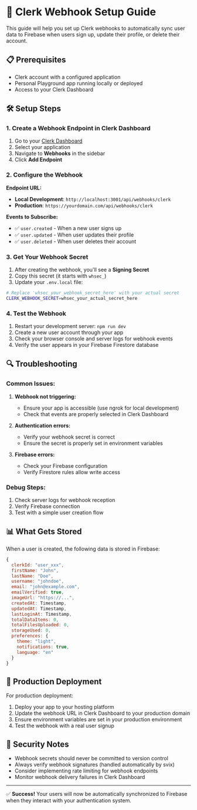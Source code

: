 # 🔗 Clerk Webhook Setup Guide

This guide will help you set up Clerk webhooks to automatically sync user data to Firebase when users sign up, update their profile, or delete their account.

## 📋 Prerequisites

- Clerk account with a configured application
- Personal Playground app running locally or deployed
- Access to your Clerk Dashboard

## 🛠️ Setup Steps

### 1. Create a Webhook Endpoint in Clerk Dashboard

1. Go to your [Clerk Dashboard](https://dashboard.clerk.com/)
2. Select your application
3. Navigate to **Webhooks** in the sidebar
4. Click **Add Endpoint**

### 2. Configure the Webhook

**Endpoint URL:**
- **Local Development**: `http://localhost:3001/api/webhooks/clerk`
- **Production**: `https://yourdomain.com/api/webhooks/clerk`

**Events to Subscribe:**
- ✅ `user.created` - When a new user signs up
- ✅ `user.updated` - When user updates their profile
- ✅ `user.deleted` - When user deletes their account

### 3. Get Your Webhook Secret

1. After creating the webhook, you'll see a **Signing Secret**
2. Copy this secret (it starts with `whsec_`)
3. Update your `.env.local` file:

```bash
# Replace 'whsec_your_webhook_secret_here' with your actual secret
CLERK_WEBHOOK_SECRET=whsec_your_actual_secret_here
```

### 4. Test the Webhook

1. Restart your development server: `npm run dev`
2. Create a new user account through your app
3. Check your browser console and server logs for webhook events
4. Verify the user appears in your Firebase Firestore database

## 🔍 Troubleshooting

### Common Issues:

1. **Webhook not triggering:**
   - Ensure your app is accessible (use ngrok for local development)
   - Check that events are properly selected in Clerk Dashboard

2. **Authentication errors:**
   - Verify your webhook secret is correct
   - Ensure the secret is properly set in environment variables

3. **Firebase errors:**
   - Check your Firebase configuration
   - Verify Firestore rules allow write access

### Debug Steps:

1. Check server logs for webhook reception
2. Verify Firebase connection
3. Test with a simple user creation flow

## 📊 What Gets Stored

When a user is created, the following data is stored in Firebase:

```javascript
{
  clerkId: "user_xxx",
  firstName: "John",
  lastName: "Doe", 
  username: "johndoe",
  email: "john@example.com",
  emailVerified: true,
  imageUrl: "https://...",
  createdAt: Timestamp,
  updatedAt: Timestamp,
  lastLoginAt: Timestamp,
  totalDataItems: 0,
  totalFilesUploaded: 0,
  storageUsed: 0,
  preferences: {
    theme: "light",
    notifications: true,
    language: "en"
  }
}
```

## 🚀 Production Deployment

For production deployment:

1. Deploy your app to your hosting platform
2. Update the webhook URL in Clerk Dashboard to your production domain
3. Ensure environment variables are set in your production environment
4. Test the webhook with a real user signup

## 🔐 Security Notes

- Webhook secrets should never be committed to version control
- Always verify webhook signatures (handled automatically by svix)
- Consider implementing rate limiting for webhook endpoints
- Monitor webhook delivery failures in Clerk Dashboard

---

✅ **Success!** Your users will now be automatically synchronized to Firebase when they interact with your authentication system.

